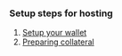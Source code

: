 ### Setup steps for hosting
1. [Setup your wallet](wallet.md)
2. [Preparing collateral](collateral.md)
